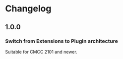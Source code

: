 Changelog
================================================================================

1.0.0
--------------------------------------------------------------------------------

### Switch from Extensions to Plugin architecture

Suitable for CMCC 2101 and newer. 

